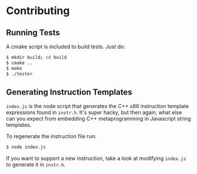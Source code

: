 # Contributing

## Running Tests
A cmake script is included to build tests. Just do:

``` bash
$ mkdir build; cd build
$ cmake ..
$ make
$ ./tester
```

## Generating Instruction Templates
`index.js` is the node script that generates the C++ x86 instruction template expressions found in `instr.h`. It's super hacky, but then again, what else can you expect from embedding C++ metaprogramming in Javascript string templates.

To regenerate the instruction file run:

``` bash
$ node index.js
```

If you want to support a new instruction, take a look at modifying `index.js` to generate it in `instr.h`.
